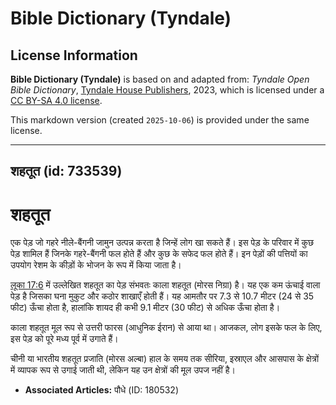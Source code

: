 # Bible Dictionary (Tyndale)

## License Information

**Bible Dictionary (Tyndale)** is based on and adapted from: _Tyndale Open Bible Dictionary_, [Tyndale House Publishers](https://tyndaleopenresources.com/), 2023, which is licensed under a [CC BY-SA 4.0 license](https://creativecommons.org/licenses/by-sa/4.0/legalcode.en).

This markdown version (created `2025-10-06`) is provided under the same license.



--------------------------------

## शहतूत (id: 733539)

शहतूत
=====

एक पेड़ जो गहरे नीले\-बैंगनी जामुन उत्पन्न करता है जिन्हें लोग खा सकते हैं। इस पेड़ के परिवार में कुछ पेड़ शामिल हैं जिनके गहरे\-बैंगनी फल होते हैं और कुछ के सफेद फल होते हैं। इन पेड़ों की पत्तियों का उपयोग रेशम के कीड़ों के भोजन के रूप में किया जाता है।

[लूका 17:6](https://ref.ly/Luke17:6) में उल्लेखित शहतूत का पेड़ संभवतः काला शहतूत (मोरस निग्रा) है। यह एक कम ऊंचाई वाला पेड़ है जिसका घना मुकुट और कठोर शाखाएँ होती हैं। यह आमतौर पर 7\.3 से 10\.7 मीटर (24 से 35 फीट) ऊँचा होता है, हालांकि शायद ही कभी 9\.1 मीटर (30 फीट) से अधिक ऊँचा होता है।

काला शहतूत मूल रूप से उत्तरी फारस (आधुनिक ईरान) से आया था। आजकल, लोग इसके फल के लिए, इस पेड़ को पूरे मध्य पूर्व में उगाते हैं।

चीनी या भारतीय शहतूत प्रजाति (मोरस अल्बा) हाल के समय तक सीरिया, इस्राएल और आसपास के क्षेत्रों में व्यापक रूप से उगाई जाती थी, लेकिन यह उन क्षेत्रों की मूल उपज नहीं है।

* **Associated Articles:** पौधे (ID: 180532)

